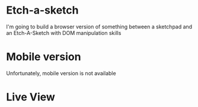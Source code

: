 # Etch-a-sketch
I'm going to build a browser version of something between a sketchpad and an Etch-A-Sketch with DOM manipulation skills

# Mobile version
Unfortunately, mobile version is not available

# Live View